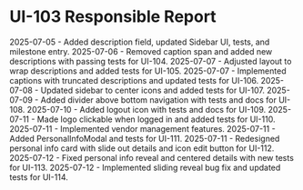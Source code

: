 # UI-103 Responsible Report

2025-07-05 - Added description field, updated Sidebar UI, tests, and milestone entry.
2025-07-06 - Removed caption span and added new descriptions with passing tests for UI-104.
2025-07-07 - Adjusted layout to wrap descriptions and added tests for UI-105.
2025-07-07 - Implemented captions with truncated descriptions and updated tests for UI-106.
2025-07-08 - Updated sidebar to center icons and added tests for UI-107.
2025-07-09 - Added divider above bottom navigation with tests and docs for UI-108.
2025-07-10 - Added logout icon with tests and docs for UI-109.
2025-07-11 - Made logo clickable when logged in and added tests for UI-110.
2025-07-11 - Implemented vendor management features.
2025-07-11 - Added PersonalInfoModal and tests for UI-111.
2025-07-11 - Redesigned personal info card with slide out details and icon edit button for UI-112.
2025-07-12 - Fixed personal info reveal and centered details with new tests for UI-113.
2025-07-12 - Implemented sliding reveal bug fix and updated tests for UI-114.
